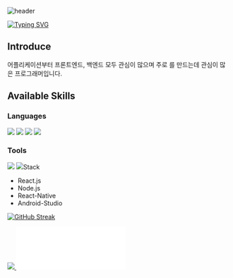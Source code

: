 

<!--
**unbell501/unbell501** is a ✨ _special_ ✨ repository because its `README.md` (this file) appears on your GitHub profile.

Here are some ideas to get you started:

- 🔭 I’m currently working on ...
- 🌱 I’m currently learning ...
- 👯 I’m looking to collaborate on ...
- 🤔 I’m looking for help with ...
- 💬 Ask me about ...
- 📫 How to reach me: ...
- 😄 Pronouns: ...
- ⚡ Fun fact: ...
-->
![header](https://capsule-render.vercel.app/api?type=waving&color=gradient&height=120&animation=fadeIn&section=footer&text=👩🏻‍💻💻📚🤓📑&fontAlign=70)




	


[![Typing SVG](https://readme-typing-svg.herokuapp.com?font=Oswald&size=30&pause=1000&color=1E3B97&width=435&lines=🙌🏻Hello+World🙌🏻)](https://git.io/typing-svg)

## Introduce

어플리케이션부터 프론트엔드, 백엔드 모두 관심이 많으며 주로 를 만드는데 관심이 많은 프로그래머입니다. 

## Available Skills 
### Languages
<div>
	<img src="https://img.shields.io/badge/Python-3776AB?style=flat-square&logo=Python&logoColor=white"/>
	<img src="https://img.shields.io/badge/C++-00599C?style=flat-square&logo=cplusplus&logoColor=white"/>
	<img src="https://img.shields.io/badge/JavaScript-F7DF1E?style=flat-square&logo=JavaScript&logoColor=white"/>
	<img src="https://img.shields.io/badge/Java-007396?style=flat-square&logo=java&logoColor=white"/>
</div>

### Tools
<div>
	<img src="https://img.shields.io/badge/React-61DAFB?style=flat-square&logo=React&logoColor=white"/>
	<img src="https://img.shields.io/badge/Spring-6DB33F?style=flat-square&logo=Spring&logoColor=white/>
</div>

## Stack

- React.js
- Node.js
- React-Native
- Android-Studio


[![GitHub Streak](https://github-readme-streak-stats.herokuapp.com/?user=unbell501&theme=tokyonight)](https://git.io/streak-stats)


<a href="s">
  <img src="https://github-readme-stats.vercel.app/api?username=unbell501&theme=tokyonight&show_icons=true" width="42%" />
</a>

<img src="https://raw.githubusercontent.com/dkssud8150/github-stats-transparent/output/generated/languages.svg" width="49.2%" />







